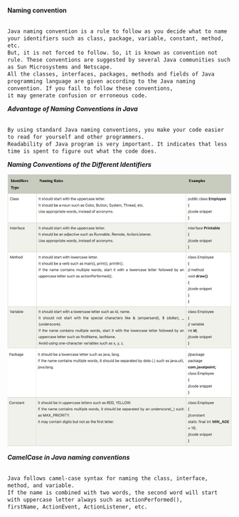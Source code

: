 **Naming convention**

```text

Java naming convention is a rule to follow as you decide what to name your identifiers such as class, package, variable, constant, method, etc.
But, it is not forced to follow. So, it is known as convention not rule. These conventions are suggested by several Java communities such as Sun Microsystems and Netscape.
All the classes, interfaces, packages, methods and fields of Java programming language are given according to the Java naming convention. If you fail to follow these conventions, 
it may generate confusion or erroneous code.

```

***Advantage of Naming Conventions in Java***

```text

By using standard Java naming conventions, you make your code easier to read for yourself and other programmers.
Readability of Java program is very important. It indicates that less time is spent to figure out what the code does.

```

***Naming Conventions of the Different Identifiers***

![img.png](img/img3.png)
![img_1.png](img/img_1_3.png)

***CamelCase in Java naming conventions***

```text

Java follows camel-case syntax for naming the class, interface, method, and variable.
If the name is combined with two words, the second word will start with uppercase letter always such as actionPerformed(), 
firstName, ActionEvent, ActionListener, etc.

```
